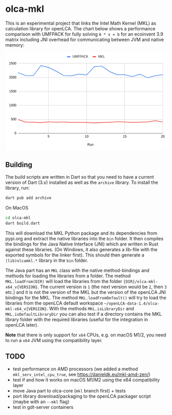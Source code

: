 # olca-mkl

This is an experimental project that links the Intel Math Kernel (MKL) as calculation library for openLCA. The chart below shows a performance comparison with UMFPACK for fully solving `A * x = b` for an ecoinvent 3.9 matrix including JNI overhead for communicating between JVM and native memory:

![Performance comparison UMFPACK vs MKL](./performance.png)

## Building

The build scripts are written in Dart so that you need to have a current version of Dart (3.x) installed as well as the `archive`
library. To install the library, run:
```bash
dart pub add archive
```

On MacOS 

```bash
cd olca-mkl
dart build.dart
```

This will download the MKL Python package and its dependencies from pypi.org and extract the native libraries into the `bin` folder. It then compiles the bindings for the Java Native Interface (JNI) which are written in Rust against these libraries. (On Windows, it also generates a lib-file with the exported symbols for the linker first). This should then generate a `(lib)olcamkl.*` library in the `bin` folder.

The Java part has an `MKL` class with the native method-bindings and methods for loading the libraries from a folder. The method `MKL.loadFrom(DIR)` will load the libraries from the folder `{DIR}/olca-mkl-x64_v{VERSION}`. The current version is `1` (the next version would be `2`, then `3` etc.) and it is not the version of the MKL but the version of the openLCA JNI bindings for the MKL. The method `MKL.loadFromDefault()` will try to load the libraries from the openLCA default workspace `~/openLCA-data-1.4/olca-mkl-x64_v{VERSION}`. With the methods `MKL.isLibraryDir` and `MKL.isDefaultLibraryDir` you can also test if a directory contains the MKL library folder with the required libraries (useful for the integration in openLCA later).

**Note** that there is only support for `x64` CPUs, e.g.  on macOS M1/2, you need to run a `x64` JVM using the compatibility layer.

## TODO

* test performance on AMD processors (we added a method `mkl_serv_intel_cpu_true`, see https://danieldk.eu/mkl-amd-zen/)
* test if and how it works on macOS M1/M2 using the x64 compatibility layer
* move Java part to olca-core (`mkl` branch first) + tests
* port library download/packaging to the openLCA packager script (maybe with an `--mkl` flag)
* test in gdt-server containers
